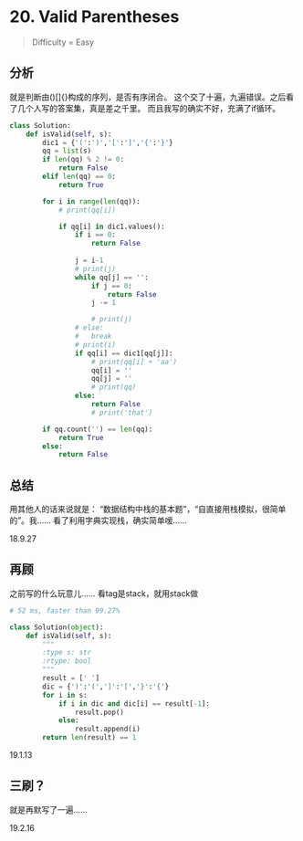 # 20. Valid Parentheses
> Difficulty = Easy

## 分析
就是判断由()[]{}构成的序列，是否有序闭合。
这个交了十遍，九遍错误。之后看了几个人写的答案集，真是差之千里。
而且我写的确实不好，充满了if循环。

```python
class Solution:
	def isValid(self, s):
		dic1 = {'(':')','[':']','{':'}'}
		qq = list(s)
		if len(qq) % 2 != 0:
			return False
		elif len(qq) == 0:
			return True

		for i in range(len(qq)):
			# print(qq[i])

			if qq[i] in dic1.values():
				if i == 0:
					return False
				
				j = i-1
				# print(j)
				while qq[j] == '':
					if j == 0:
						return False
					j -= 1

					# print(j)
				# else:
				# 	break
				# print(i)
				if qq[i] == dic1[qq[j]]:
					# print(qq[i] + 'aa')
					qq[i] = ''
					qq[j] = ''
					# print(qq)
				else:
					return False
					# print('that')

		if qq.count('') == len(qq):
			return True
		else:
			return False
```
## 总结
用其他人的话来说就是：
“数据结构中栈的基本题”，“自直接用栈模拟，很简单的”。我……
看了利用字典实现栈，确实简单嗳……

18.9.27

## 再顾

之前写的什么玩意儿……
看tag是stack，就用stack做

```python
# 52 ms, faster than 99.27%

class Solution(object):
	def isValid(self, s):
		"""
		:type s: str
		:rtype: bool
		"""
		result = [' ']
		dic = {')':'(',']':'[','}':'{'}
		for i in s:
			if i in dic and dic[i] == result[-1]:
				result.pop()
			else:
				result.append(i)
		return len(result) == 1
```

19.1.13

## 三刷？

就是再默写了一遍……

19.2.16
